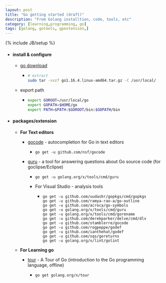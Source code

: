 ```yaml
---
layout: post
title: "Go getting started (draft)"
description: "From Golang installtion, code, tools, etc"
category: [learning,programming, go]
tags: [golang, gotools, gpextension,]
---
```

{% include JB/setup %}

- #### install & configure

  - [go download](https://golang.org/dl/)

      - ```bash
        # extract
        sudo tar -xvzf go1.16.4.linux-amd64.tar.gz -C /usr/local/
        ```
  - export path

      - ```bash
        export GOROOT=/usr/local/go
        export GOPATH=$HOME/go
        export PATH=$PATH:$GOROOT/bin:$GOPATH/bin
        ```

- #### packages/extension

  - **For Text editors**

    - [gocode](https://godoc.org/golang.org/x/tools/cmd/guru) - autocompletion for Go in text editors

      - ```
        go get -u github.com/nsf/gocode
        ```

    - [guru](https://godoc.org/golang.org/x/tools/cmd/guru) - a tool for answering questions about Go source code (for goclipse/Eclipse)

      - ```
        go get -u golang.org/x/tools/cmd/guru 
        ```

      - For Visual Studio -  analysis tools

          - ```
            go get -u github.com/uudashr/gopkgs/cmd/gopkgs 
            go get -u github.com/ramya-rao-a/go-outline 
            go get -u github.com/acroca/go-symbols 
            go get -u golang.org/x/tools/cmd/guru 
            go get -u golang.org/x/tools/cmd/gorename 
            go get -u github.com/derekparker/delve/cmd/dlv 
            go get -u github.com/stamblerre/gocode 
            go get -u github.com/rogpeppe/godef 
            go get -u github.com/ianthehat/godef 
            go get -u github.com/sqs/goreturns 
            go get -u golang.org/x/lint/golint
            ```

  - **For Learning go**

    - [tour](https://github.com/golang/tour) - A Tour of Go (introduction to the Go programming language, offline)
      - ```
        go get golang.org/x/tour
        ```
